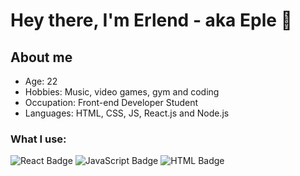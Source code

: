 # Hey there, I'm Erlend - aka Eple 👋

## About me
- Age: 22
- Hobbies: Music, video games, gym and coding
- Occupation: Front-end Developer Student
- Languages: HTML, CSS, JS, React.js and Node.js

### What I use: 
<div id="badges">
    <img src="https://img.shields.io/badge/React-blue?style=for-the-badge&logo=react&logoColor=white" alt="React Badge"/>
    <img src="https://img.shields.io/badge/JavaScript-black?style=for-the-badge&logo=javascript&logoColor=yellow" alt="JavaScript Badge"/>
    <img src="https://img.shields.io/badge/HTML5-orange?style=for-the-badge&logo=html5&logoColor=white" alt="HTML Badge"/>
</div>
